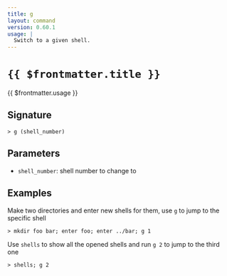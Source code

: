 ```yaml
---
title: g
layout: command
version: 0.60.1
usage: |
  Switch to a given shell.
---
```


# `{{ $frontmatter.title }}`

<div style='white-space: pre-wrap;'>{{ $frontmatter.usage }}</div>

## Signature

`> g (shell_number)`

## Parameters

- `shell_number`: shell number to change to

## Examples

Make two directories and enter new shells for them, use `g` to jump to the specific shell

```shell
> mkdir foo bar; enter foo; enter ../bar; g 1
```

Use `shells` to show all the opened shells and run `g 2` to jump to the third one

```shell
> shells; g 2
```
